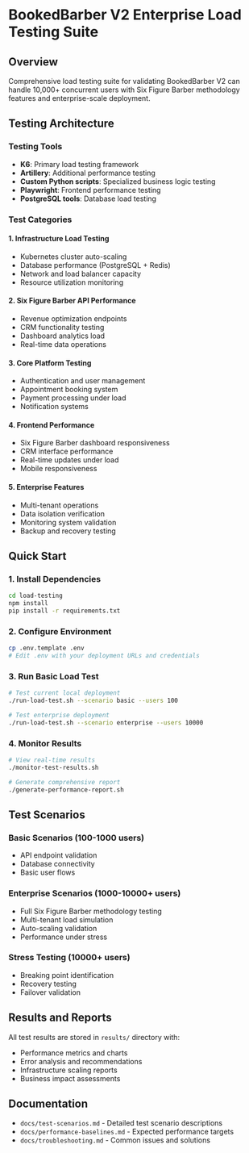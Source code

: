 # BookedBarber V2 Enterprise Load Testing Suite

## Overview
Comprehensive load testing suite for validating BookedBarber V2 can handle 10,000+ concurrent users with Six Figure Barber methodology features and enterprise-scale deployment.

## Testing Architecture

### Testing Tools
- **K6**: Primary load testing framework
- **Artillery**: Additional performance testing
- **Custom Python scripts**: Specialized business logic testing
- **Playwright**: Frontend performance testing
- **PostgreSQL tools**: Database load testing

### Test Categories

#### 1. Infrastructure Load Testing
- Kubernetes cluster auto-scaling
- Database performance (PostgreSQL + Redis)
- Network and load balancer capacity
- Resource utilization monitoring

#### 2. Six Figure Barber API Performance
- Revenue optimization endpoints
- CRM functionality testing
- Dashboard analytics load
- Real-time data operations

#### 3. Core Platform Testing
- Authentication and user management
- Appointment booking system
- Payment processing under load
- Notification systems

#### 4. Frontend Performance
- Six Figure Barber dashboard responsiveness
- CRM interface performance
- Real-time updates under load
- Mobile responsiveness

#### 5. Enterprise Features
- Multi-tenant operations
- Data isolation verification
- Monitoring system validation
- Backup and recovery testing

## Quick Start

### 1. Install Dependencies
```bash
cd load-testing
npm install
pip install -r requirements.txt
```

### 2. Configure Environment
```bash
cp .env.template .env
# Edit .env with your deployment URLs and credentials
```

### 3. Run Basic Load Test
```bash
# Test current local deployment
./run-load-test.sh --scenario basic --users 100

# Test enterprise deployment
./run-load-test.sh --scenario enterprise --users 10000
```

### 4. Monitor Results
```bash
# View real-time results
./monitor-test-results.sh

# Generate comprehensive report
./generate-performance-report.sh
```

## Test Scenarios

### Basic Scenarios (100-1000 users)
- API endpoint validation
- Database connectivity
- Basic user flows

### Enterprise Scenarios (1000-10000+ users)
- Full Six Figure Barber methodology testing
- Multi-tenant load simulation
- Auto-scaling validation
- Performance under stress

### Stress Testing (10000+ users)
- Breaking point identification
- Recovery testing
- Failover validation

## Results and Reports

All test results are stored in `results/` directory with:
- Performance metrics and charts
- Error analysis and recommendations
- Infrastructure scaling reports
- Business impact assessments

## Documentation

- `docs/test-scenarios.md` - Detailed test scenario descriptions
- `docs/performance-baselines.md` - Expected performance targets
- `docs/troubleshooting.md` - Common issues and solutions